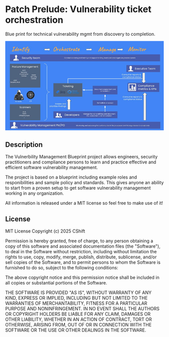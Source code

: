 # Patch Prelude: Vulnerability ticket orchestration
Blue print for technical vulnerability mgmt from discovery to completion.

![Blueprint](blueprint%20basic.jpg)

## Description
The Vulnerbility Management Blueprint project allows engineers, security practitioners and compliance persons to learn and practice effective and efficient software vulnerability management.

The project is based on a blueprint including example roles and responibilities and sample policy and standards. This gives anyone an ability to start from a proven setup to get software vulnerability management working in any organization.

All information is released under a MIT license so feel free to make use of it!

## License
MIT License
Copyright (c) 2025 CShift

Permission is hereby granted, free of charge, to any person obtaining a copy
of this software and associated documentation files (the "Software"), to deal
in the Software without restriction, including without limitation the rights
to use, copy, modify, merge, publish, distribute, sublicense, and/or sell
copies of the Software, and to permit persons to whom the Software is
furnished to do so, subject to the following conditions:

The above copyright notice and this permission notice shall be included in all
copies or substantial portions of the Software.

THE SOFTWARE IS PROVIDED "AS IS", WITHOUT WARRANTY OF ANY KIND, EXPRESS OR
IMPLIED, INCLUDING BUT NOT LIMITED TO THE WARRANTIES OF MERCHANTABILITY,
FITNESS FOR A PARTICULAR PURPOSE AND NONINFRINGEMENT. IN NO EVENT SHALL THE
AUTHORS OR COPYRIGHT HOLDERS BE LIABLE FOR ANY CLAIM, DAMAGES OR OTHER
LIABILITY, WHETHER IN AN ACTION OF CONTRACT, TORT OR OTHERWISE, ARISING FROM,
OUT OF OR IN CONNECTION WITH THE SOFTWARE OR THE USE OR OTHER DEALINGS IN THE
SOFTWARE.
